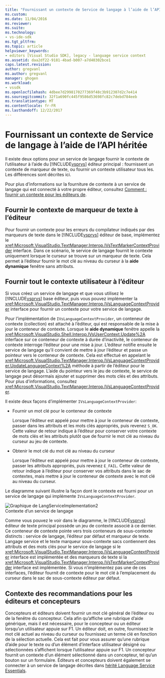 ```yaml
---
title: "Fournissant un contexte de Service de langage à l’aide de l’API héritée | Documents Microsoft"
ms.custom: 
ms.date: 11/04/2016
ms.reviewer: 
ms.suite: 
ms.technology:
- vs-ide-sdk
ms.tgt_pltfrm: 
ms.topic: article
helpviewer_keywords:
- editors [Visual Studio SDK], legacy - language service context
ms.assetid: daa2df22-9181-4bad-b007-a7d40302bce1
caps.latest.revision: 
author: gregvanl
ms.author: gregvanl
manager: ghogen
ms.workload:
- vssdk
ms.openlocfilehash: 4dbee7d2998170277369f48c3b912307d2c7e414
ms.sourcegitcommit: 32f1a690fc445f9586d53698fc82c7debd784eeb
ms.translationtype: MT
ms.contentlocale: fr-FR
ms.lasthandoff: 12/22/2017
---
```

# <a name="providing-a-language-service-context-by-using-the-legacy-api"></a>Fournissant un contexte de Service de langage à l’aide de l’API héritée
Il existe deux options pour un service de langage fournir le contexte de l’utilisateur à l’aide du [!INCLUDE[vsprvs](../code-quality/includes/vsprvs_md.md)] éditeur principal : fournissent un contexte de marqueur de texte, ou fournir un contexte utilisateur tous les. Les différences sont décrites ici.  
  
 Pour plus d’informations sur la fourniture de contexte à un service de langage qui est connecté à votre propre éditeur, consultez [Comment : fournir un contexte pour les éditeurs de](../extensibility/how-to-provide-context-for-editors.md).  
  
## <a name="provide-text-marker-context-to-the-editor"></a>Fournir le contexte de marqueur de texte à l’éditeur  
 Pour fournir un contexte pour les erreurs du compilateur indiqués par des marqueurs de texte dans le [!INCLUDE[vsprvs](../code-quality/includes/vsprvs_md.md)] éditeur de base, implémentez le <xref:Microsoft.VisualStudio.TextManager.Interop.IVsTextMarkerContextProvider> interface. Dans ce scénario, le service de langage fournit le contexte uniquement lorsque le curseur se trouve sur un marqueur de texte. Cela permet à l’éditeur fournir le mot clé au niveau du curseur à la **aide dynamique** fenêtre sans attributs.  
  
## <a name="provide-all-user-context-to-the-editor"></a>Fournir tout le contexte utilisateur à l’éditeur  
 Si vous créez un service de langage et que vous utilisez le [!INCLUDE[vsprvs](../code-quality/includes/vsprvs_md.md)] base éditeur, puis vous pouvez implémenter la <xref:Microsoft.VisualStudio.TextManager.Interop.IVsLanguageContextProvider> interface pour fournir un contexte pour votre service de langage.  
  
 Pour l’implémentation de `IVsLanguageContextProvider`, un conteneur de contexte (collection) est attaché à l’éditeur, qui est responsable de la mise à jour le conteneur de contexte. Lorsque le **aide dynamique** fenêtre appelle la <xref:Microsoft.VisualStudio.Shell.Interop.IVsUserContext.Update%2A> interface sur ce conteneur de contexte à durée d’inactivité, le conteneur de contexte interroge l’éditeur pour une mise à jour. L’éditeur notifie ensuite le service de langage qu’il convient de mettre à jour l’éditeur et passe un pointeur vers le conteneur de contexte. Cela est effectué en appelant le <xref:Microsoft.VisualStudio.TextManager.Interop.IVsLanguageContextProvider.UpdateLanguageContext%2A> méthode à partir de l’éditeur pour le service de langage. L’aide du pointeur vers le jeu de contexte, le service de langage peut désormais ajouter et supprimer des mots clés et des attributs. Pour plus d'informations, consultez <xref:Microsoft.VisualStudio.TextManager.Interop.IVsLanguageContextProvider>.  
  
 Il existe deux façons d’implémenter `IVsLanguageContextProvider`:  
  
-   Fournir un mot clé pour le conteneur de contexte  
  
     Lorsque l’éditeur est appelé pour mettre à jour le conteneur de contexte, passer dans les attributs et les mots clés appropriés, puis revenez `S_OK`. Cette valeur de retour indique à l’éditeur pour conserver votre contexte de mots clés et les attributs plutôt que de fournir le mot clé au niveau du curseur au jeu de contexte.  
  
-   Obtenir le mot clé du mot clé au niveau du curseur  
  
     Lorsque l’éditeur est appelé pour mettre à jour le conteneur de contexte, passer les attributs appropriés, puis revenez `E_FAIL`. Cette valeur de retour indique à l’éditeur pour conserver vos attributs dans le sac de contextes, mais mettre à jour le conteneur de contexte avec le mot clé au niveau du curseur.  
  
 Le diagramme suivant illustre la façon dont le contexte est fourni pour un service de langage qui implémente `IVsLanguageContextProvider`.  
  
 ![Graphique de LangServiceImplementation2](../extensibility/media/vslanguageservice2.gif "vsLanguageService2")  
Contexte d’un service de langage  
  
 Comme vous pouvez le voir dans le diagramme, le [!INCLUDE[vsprvs](../code-quality/includes/vsprvs_md.md)] éditeur de texte principal possède un jeu de contexte associé à ce dernier. Ce conteneur de contexte pointe vers trois conteneurs de sous-contexte distincts : service de langage, l’éditeur par défaut et marqueur de texte. Langage service et le texte marqueur sous-contexte sacs contiennent des attributs et des mots clés pour le service de langage si le <xref:Microsoft.VisualStudio.TextManager.Interop.IVsLanguageContextProvider> interface est implémentée et des marqueurs de texte si la <xref:Microsoft.VisualStudio.TextManager.Interop.IVsTextMarkerContextProvider> interface est implémentée. Si vous n’implémentez pas une de ces interfaces, l’éditeur fournit de contexte pour le mot clé à l’emplacement du curseur dans le sac de sous-contexte éditeur par défaut.  
  
## <a name="context-guidelines-for-editors-and-designers"></a>Contexte des recommandations pour les éditeurs et concepteurs  
 Concepteurs et éditeurs doivent fournir un mot clé général de l’éditeur ou de la fenêtre du concepteur. Cela afin qu’affiche une rubrique d’aide générique, mais il est nécessaire, pour le concepteur ou un éditeur lorsqu’un utilisateur appuie sur F1. Un éditeur doit, en outre, fournissez le mot clé actuel au niveau du curseur ou fournissez un terme clé en fonction de la sélection actuelle. Cela est fait pour vous assurer qu’une rubrique d’aide pour le texte ou d’un élément d’interface utilisateur désigné ou sélectionnées s’affichent lorsque l’utilisateur appuie sur F1. Un concepteur fournit un contexte d’un élément sélectionné dans un concepteur, tel qu’un bouton sur un formulaire. Éditeurs et concepteurs doivent également se connecter à un service de langage décrites dans [hérité Language Service Essentials](../extensibility/internals/legacy-language-service-essentials.md).